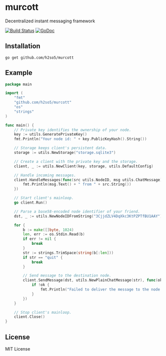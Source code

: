 murcott
=======

Decentralized instant messaging framework

[![Build Status](https://travis-ci.org/h2so5/murcott.svg)](https://travis-ci.org/h2so5/murcott)
[![GoDoc](https://godoc.org/github.com/h2so5/murcott?status.svg)](http://godoc.org/github.com/h2so5/murcott)

## Installation

```
go get github.com/h2so5/murcott
```

## Example

```go
package main

import (
	"fmt"
	"github.com/h2so5/murcott"
	"os"
	"strings"
)

func main() {
	// Private key identifies the ownership of your node.
	key := utils.GeneratePrivateKey()
	fmt.Println("Your node id: " + key.PublicKeyHash().String())

	// Storage keeps client's persistent data.
	storage := utils.NewStorage("storage.sqlite3")

	// Create a client with the private key and the storage.
	client, _ := utils.NewClient(key, storage, utils.DefaultConfig)

	// Handle incoming messages.
	client.HandleMessages(func(src utils.NodeID, msg utils.ChatMessage) {
		fmt.Println(msg.Text() + " from " + src.String())
	})

	// Start client's mainloop.
	go client.Run()

	// Parse a base58-encoded node identifier of your friend.
	dst, _ := utils.NewNodeIDFromString("3CjjdZLV4DqXkc3KtPZPTfBU1AAY")

	for {
		b := make([]byte, 1024)
		len, err := os.Stdin.Read(b)
		if err != nil {
			break
		}
		str := strings.TrimSpace(string(b[:len]))
		if str == "quit" {
			break
		}

		// Send message to the destination node.
		client.SendMessage(dst, utils.NewPlainChatMessage(str), func(ok bool) {
			if !ok {
				fmt.Println("Failed to deliver the message to the node...")
			}
		})
	}

	// Stop client's mainloop.
	client.Close()
}
```

## License

MIT License
